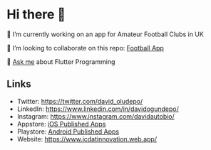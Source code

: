 # Hi there 👋

🔭 I’m currently working on an app for Amateur Football Clubs in UK

👯 I’m looking to collaborate on this repo: [Football App](https://github.com/davidogundepo/Football-Club-UK-Template)

💬 [Ask me](https://twitter.com/david_oludepo) about Flutter Programming


## Links

* Twitter: https://twitter.com/david_oludepo/
* LinkedIn: https://www.linkedin.com/in/davidogundepo/
* Instagram: https://www.instagram.com/davidautobio/
* Appstore: [iOS Published Apps](https://apps.apple.com/us/app/id1640829960?see-all=developer-other-apps)
* Playstore: [Android Published Apps](https://play.google.com/store/apps/dev?id=6124939446660884899)
* Website: https://www.icdatinnovation.web.app/

<!--
**davidogundepo/davidogundepo** is a ✨ _special_ ✨ repository because its `README.md` (this file) appears on your GitHub profile.

Here are some ideas to get you started:

- 🔭 I’m currently working on an app for amateur football clbs in UK

- 👯 I’m looking to collaborate on this repo: https://github.com/davidogundepo/Football-Club-UK-Template

- 💬 [Ask me](https://twitter.com/david_oludepo) about Flutter Programming

-->
